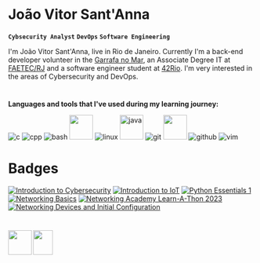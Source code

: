 # João Vitor Sant'Anna

**`Cybsecurity Analyst`** **`DevOps`** **`Software Engineering`**

I'm João Vitor Sant'Anna, live in Rio de Janeiro. Currently I'm a back-end developer volunteer in the [Garrafa no Mar](https://github.com/garrafanomar), an Associate Degree IT at [FAETEC/RJ](http://www.faetec.rj.gov.br/) and a software engineer student at [42Rio](https://42.rio/). I'm very interested in the areas of Cybersecurity and DevOps.
#
**Languages and tools that I've used during my learning journey:**

![c](https://user-images.githubusercontent.com/69059969/222242942-17a18754-a84e-4d8d-be59-60389c4f4b60.png)
![cpp](https://user-images.githubusercontent.com/69059969/222243042-dcf6ab94-e4ad-45be-9c6b-52db6418af08.png)
![bash](https://user-images.githubusercontent.com/69059969/222243096-9bd56c54-f26a-4a5a-93a4-8626b5f951e0.png)
<img src="https://github.com/vitorsantanna2/vitorsantanna2/assets/95882160/cc12689a-2957-48b3-af62-bc39d5b44177" width="48" height="50">
![linux](https://user-images.githubusercontent.com/69059969/222243156-d438a8de-131c-4dd9-9442-0a279c880e6e.png)
<img alt="java" src="https://github.com/vitorsantanna2/vitorsantanna2/assets/95882160/fe6c420b-25c4-40a6-830e-c1a425f6847b" width="48" height="50">
![git](https://user-images.githubusercontent.com/69059969/222243217-0bbb71f6-d498-4cdf-9b21-d4e579e51f54.png)
<img src="https://github.com/vitorsantanna2/vitorsantanna2/assets/95882160/0fe00ee8-efb5-4667-9f4f-96713824bb9a" width="48" height="50">
![github](https://user-images.githubusercontent.com/69059969/222243273-d89993d1-da6f-4ae0-9116-6bfecacb2727.png)
![vim](https://user-images.githubusercontent.com/69059969/222243471-3da17d3a-9883-4710-bd98-4e4b1e4e63c2.png)

# Badges
<!--START_SECTION:badges-->
[![Introduction to Cybersecurity](https://images.credly.com/size/110x110/images/af8c6b4e-fc31-47c4-8dcb-eb7a2065dc5b/I2CS__1_.png)](http://www.credly.com/badges/59875e01-f963-42a9-ba8e-f0db0ab4ba0f "Introduction to Cybersecurity")
[![Introduction to IoT](https://images.credly.com/size/110x110/images/fce226c2-0f13-4e17-b60c-24fa6ffd88cb/Intro2IoT.png)](http://www.credly.com/badges/3eb08f57-e759-4f63-8c4a-0d12ee3b0699 "Introduction to IoT")
[![Python Essentials 1](https://images.credly.com/size/110x110/images/68c0b94d-f6ac-40b1-a0e0-921439eb092e/image.png)](http://www.credly.com/badges/c81dd269-3888-4368-b2df-5569516fe4fc "Python Essentials 1")
[![Networking Basics](https://images.credly.com/size/110x110/images/5bdd6a39-3e03-4444-9510-ecff80c9ce79/image.png)](http://www.credly.com/badges/2d95cc59-d04c-4d5a-a494-dbb2c0de27d9 "Networking Basics")
[![Networking Academy Learn-A-Thon 2023](https://images.credly.com/size/110x110/images/b1395248-483c-48cd-b40d-7fe93837c37d/image.png)](http://www.credly.com/badges/b089c881-9cd1-447a-9bd4-b684ba1938c0 "Networking Academy Learn-A-Thon 2023")
[![Networking Devices and Initial Configuration](https://images.credly.com/size/110x110/images/88316fe8-5651-4e61-a6be-5be1558f049e/image.png)](http://www.credly.com/badges/3008812b-75de-45b0-9f7f-3d87978ad690 "Networking Devices and Initial Configuration")
<!--END_SECTION:badges-->

#
<img align="left" src="https://github.com/vitorsantanna2/vitorsantanna2/assets/95882160/f3f04752-6f9c-42ca-a1c0-803694cdfa17" width="48" height="50">
<a href="github.com/garrafanomar"><img align="left" src="https://github.com/vitorsantanna2/vitorsantanna2/assets/95882160/0b21a256-a6b9-4b63-b1d7-35186203c417" width="40" height="50"></a>

